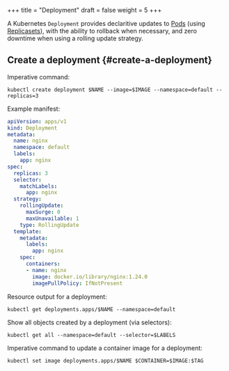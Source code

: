 +++
title = "Deployment"
draft = false
weight = 5
+++

A Kubernetes `Deployment` provides declaritive updates to [Pods](/portfolio/kubernetes/pod/) (using [Replicasets](/portfolio/kubernetes/replicaset/)), with the ability to rollback when necessary, and zero downtime when using a rolling update strategy.


## Create a deployment {#create-a-deployment}

Imperative command:

```shell
kubectl create deployment $NAME --image=$IMAGE --namespace=default --replicas=3
```

Example manifest:

```yaml { linenos=inline, hl_lines=["2","13-17"] }
apiVersion: apps/v1
kind: Deployment
metadata:
  name: nginx
  namespace: default
  labels:
    app: nginx
spec:
  replicas: 3
  selector:
    matchLabels:
      app: nginx
  strategy:
    rollingUpdate:
      maxSurge: 0
      maxUnavailable: 1
    type: RollingUpdate
  template:
    metadata:
      labels:
        app: nginx
    spec:
      containers:
      - name: nginx
        image: docker.io/library/nginx:1.24.0
        imagePullPolicy: IfNotPresent
```

Resource output for a deployment:

```shell
kubectl get deployments.apps/$NAME --namespace=default
```

Show all objects created by a deployment (via selectors):

```shell
kubectl get all --namespace=default --selector=$LABELS
```

Imperative command to update a container image for a deployment:

```shell
kubectl set image deployments.apps/$NAME $CONTAINER=$IMAGE:$TAG
```
